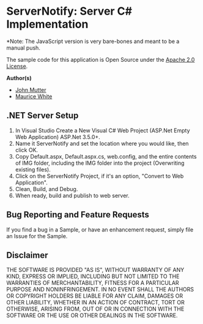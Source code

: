 # ServerNotify: Server C# Implementation

*Note: The JavaScript version is very bare-bones and meant to be a manual push.

The sample code for this application is Open Source under the [Apache 2.0 License](http://www.apache.org/licenses/LICENSE-2.0.html).

**Author(s)**

* [John Mutter](http://www.twitter.com/muttejo)
* [Maurice White](https://twitter.com/MoReeseMo)

## .NET Server Setup

1. In Visual Studio Create a New Visual C# Web Project (ASP.Net Empty Web Application) ASP.Net 3.5.0+.
2. Name it ServerNotify and set the location where you would like, then click OK.
3. Copy Default.aspx, Default.aspx.cs, web.config, and the entire contents of IMG folder, including the IMG folder into the project (Overwriting existing files).
4. Click on the ServerNotify Project, if it's an option, "Convert to Web Application".
5. Clean, Build, and Debug.
6. When ready, build and publish to web server.

## Bug Reporting and Feature Requests

If you find a bug in a Sample, or have an enhancement request, simply file an Issue for the Sample.

## Disclaimer

THE SOFTWARE IS PROVIDED "AS IS", WITHOUT WARRANTY OF ANY KIND, EXPRESS OR IMPLIED, INCLUDING BUT NOT LIMITED TO THE WARRANTIES OF MERCHANTABILITY, FITNESS FOR A PARTICULAR PURPOSE AND NONINFRINGEMENT. IN NO EVENT SHALL THE AUTHORS OR COPYRIGHT HOLDERS BE LIABLE FOR ANY CLAIM, DAMAGES OR OTHER LIABILITY, WHETHER IN AN ACTION OF CONTRACT, TORT OR OTHERWISE, ARISING FROM, OUT OF OR IN CONNECTION WITH THE SOFTWARE OR THE USE OR OTHER DEALINGS IN THE SOFTWARE.